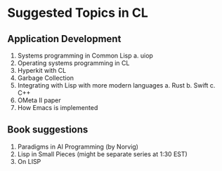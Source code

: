 # Suggested Topics in CL

## Application Development

1. Systems programming in Common Lisp
    a. uiop 
2. Operating systems programming in CL
3. Hyperkit with CL
4. Garbage Collection
5. Integrating with Lisp with more modern languages
    a. Rust
    b. Swift
    c. C++
6. OMeta II paper
7. How Emacs is implemented

## Book suggestions

1. Paradigms in AI Programming (by Norvig)
2. Lisp in Small Pieces (might be separate series at 1:30 EST)
3. On LISP